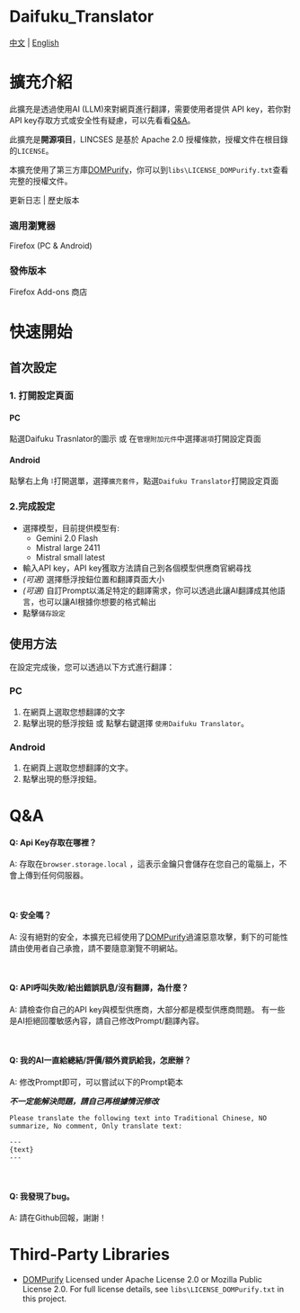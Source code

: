 # Daifuku_Translator
[中文](README.md) | [English](README_en.md)

# 擴充介紹
此擴充是透過使用AI (LLM)來對網頁進行翻譯，需要使用者提供 API key，若你對API key存取方式或安全性有疑慮，可以先看看[Q&A](https://github.com/JaniceC001/Daifuku_Translator?tab=readme-ov-file#qa)。

此擴充是**開源項目**，LINCSES 是基於 Apache 2.0 授權條款，授權文件在根目錄的`LICENSE`。

本擴充使用了第三方庫[DOMPurify](https://github.com/cure53/DOMPurify)，你可以到`libs\LICENSE_DOMPurify.txt`查看完整的授權文件。

更新日志 | 歷史版本

### 適用瀏覽器
Firefox (PC & Android)

### 發佈版本
Firefox Add-ons 商店

# 快速開始
## 首次設定

### 1. 打開設定頁面
#### PC
點選Daifuku Trasnlator的圖示 或 在`管理附加元件`中選擇`選項`打開設定頁面

#### Android
點擊右上角`⠸`打開選單，選擇`擴充套件`，點選`Daifuku Translator`打開設定頁面

### 2.完成設定

- 選擇模型，目前提供模型有: 
    - Gemini 2.0 Flash
    - Mistral large 2411
    - Mistral small latest
- 輸入API key，API key獲取方法請自己到各個模型供應商官網尋找
- *(可選)* 選擇懸浮按鈕位置和翻譯頁面大小
- *(可選)* 自訂Prompt以滿足特定的翻譯需求，你可以透過此讓AI翻譯成其他語言，也可以讓AI根據你想要的格式輸出
- 點擊`儲存設定`

## 使用方法

在設定完成後，您可以透過以下方式進行翻譯：
### PC
1. 在網頁上選取您想翻譯的文字
2. 點擊出現的懸浮按鈕 或 點擊右鍵選擇 `使用Daifuku Translator`。

### Android
1. 在網頁上選取您想翻譯的文字。
2. 點擊出現的懸浮按鈕。

# Q&A
#### Q: Api Key存取在哪裡？

A: 存取在`browser.storage.local` ，這表示金鑰只會儲存在您自己的電腦上，不會上傳到任何伺服器。

<br>

#### Q: 安全嗎？

A: 沒有絕對的安全，本擴充已經使用了[DOMPurify](https://github.com/cure53/DOMPurify)過濾惡意攻擊，剩下的可能性請由使用者自己承擔，請不要隨意瀏覽不明網站。

<br>

#### Q: API呼叫失敗/給出錯誤訊息/沒有翻譯，為什麼？

A: 請檢查你自己的API key與模型供應商，大部分都是模型供應商問題。
有一些是AI拒絕回覆敏感內容，請自己修改Prompt/翻譯內容。

<br>

#### Q: 我的AI一直給總結/評價/額外資訊給我，怎麽辦？

A: 修改Prompt即可，可以嘗試以下的Prompt範本

***不一定能解決問題，請自己再根據情況修改***
```
Please translate the following text into Traditional Chinese, NO summarize, No comment, Only translate text:

---
{text}
---
```

<br>

#### Q: 我發現了bug。

A: 請在Github回報，謝謝！

# Third-Party Libraries
- [DOMPurify](https://github.com/cure53/DOMPurify)
    Licensed under Apache License 2.0 or Mozilla Public License 2.0.
    For full license details, see `libs\LICENSE_DOMPurify.txt` in this project.